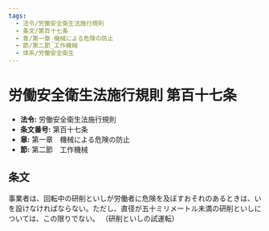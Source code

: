 ```yaml
---
tags:
  - 法令/労働安全衛生法施行規則
  - 条文/第百十七条
  - 章/第一章_機械による危険の防止
  - 節/第二節_工作機械
  - 体系/労働安全衛生
---
```

# 労働安全衛生法施行規則 第百十七条

- **法令:** 労働安全衛生法施行規則
- **条文番号:** 第百十七条
- **章:** 第一章　機械による危険の防止
- **節:** 第二節　工作機械

## 条文
事業者は、回転中の研削といしが労働者に危険を及ぼすおそれのあるときは、いを設けなければならない。ただし、直径が五十ミリメートル未満の研削といしについては、この限りでない。
（研削といしの試運転）

